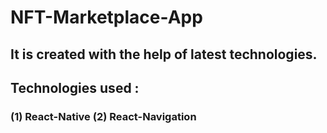 # NFT-Marketplace-App

## It is created with the help of latest technologies.
## Technologies used :
### (1) React-Native (2) React-Navigation
